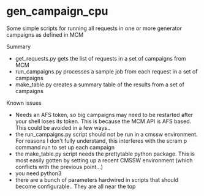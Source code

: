 # gen_campaign_cpu

Some simple scripts for running all requests in one or more generator campaigns as defined in MCM

Summary
  - get_requests.py gets the list of requests in a set of campaigns from MCM
  - run_campaigns.py processes a sample job from each request in a set of campaigns
  - make_table.py creates a summary table of the results from a set of campaigns

Known issues
  - Needs an AFS token, so big campaigns may need to be restarted after your shell loses its token. This is because the MCM API is AFS based. This could be avoided in a few ways..
  - the run_campaigns.py script should not be run in a cmssw environment. For reasons I don't fully understand, this interferes with the scram p command run to set up each campaign
  - the make_table.py script needs the prettytable python package. This is most easily gotten by setting up a recent CMSSW environment (which conflicts with the previous point...)
  - you need python3
  - there are a bunch of parameters hardwired in scripts that should become configurable.. They are all near the top
  
